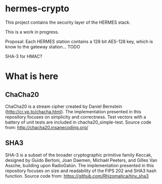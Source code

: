 # hermes-crypto

This project contains the security layer of the HERMES stack.

This is a work in progress.

Proposal:  Each HERMES station contains a 128 bit AES-128 key, which is know to the gateway station... TODO

SHA-3 for HMAC?

# What is here

## ChaCha20

ChaCha20 is a stream cipher created by Daniel Bernstein (http://cr.yp.to/chacha.html).
The implementation presented in this repository focuses on simplicity and correctness.
Test vectors with a battery of unit tests are included in chacha20_simple-test. Source
code from:  http://chacha20.insanecoding.org/

## SHA3

SHA-3 is a subset of the broader cryptographic primitive family Keccak, designed by Guido Bertoni, Joan Daemen, Michaël Peeters, and Gilles Van Assche, building upon RadioGatún.
The implementation presented in this repository focuses on size and readability of the FIPS 202 and SHA3 hash function. Source code from:
https://github.com/Rhizomatica/tiny_sha3

